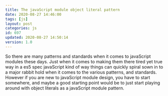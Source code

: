 ```yaml
---
title: The javaScript module object literal pattern
date: 2020-08-27 14:46:00
tags: [js]
layout: post
categories: js
id: 697
updated: 2020-08-27 14:50:14
version: 1.0
---
```


So there are many patterns and standards when it comes to javaScript modules these days. Just when it comes to making them there tired yet true way in a es5 spec javaScript kind of way things can quickly spiral sown in to a major rabbit hold when it comes to the various patterns, and standards. However if you are new to javaScript module design, you have to start somewhere, and maybe a good starting point would be to just start playing around with object literals as a javaScript module pattern.

<!-- more -->

